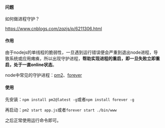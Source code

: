 #### 问题

如何做进程守护？

https://www.cnblogs.com/zqzjs/p/6211306.html

#### 作用

由于nodejs的单线程的脆弱性，一旦遇到运行错误便会严重到退出node进程，导致系统或应用瘫痪，所以出现守护进程，**帮助实现进程的重启，即一旦失败立即重启，处于一直online状态**。

node中常见的守护进程：[pm2](https://github.com/Unitech/pm2)、[forever](https://github.com/foreverjs/forever)

#### 使用

先安装：`npm install pm2@latest -g`或者`npm install forever -g`

再启动：`pm2 start app.js`或者`forever start ./bin/www`

之后正常使用运行命令即可。